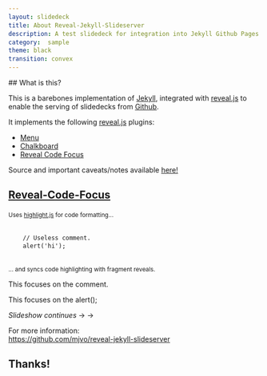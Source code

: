 ```yaml
---
layout: slidedeck
title: About Reveal-Jekyll-Slideserver
description: A test slidedeck for integration into Jekyll Github Pages
category:  sample
theme: black
transition: convex
---
```


<section data-markdown>
## What is this?

This is a barebones implementation of [Jekyll](http://jekyllrb.com/), integrated with [reveal.js](https://github.com/hakimel/reveal.js/) to enable the serving of slidedecks from [Github](https://github.com).

It implements the following [reveal.js](https://github.com/hakimel/reveal.js/) plugins:
* [Menu](https://github.com/denehyg/reveal.js-menu)
* [Chalkboard](https://github.com/rajgoel/reveal.js-plugins/tree/master/chalkboard)
* [Reveal Code Focus](https://github.com/demoneaux/reveal-code-focus)

Source and important caveats/notes available [here!](https://github.com/mjvo/reveal-jekyll-slideserver)
</section>

<section data-markdown>
    <script type="text/template">
## Reveal.js
Leverages the power and usability of the [reveal.js](https://github.com/hakimel/reveal.js/) HTML presentation framework:
* HTML and Markdown-based slide creation
* 11 Core Themes (and theme-able!) with 6 slide transitions
* Horizontal and Vertical slide navigation
* Fullscreen presentation mode (Press "f" to toggle)
* and [more](http://lab.hakim.se/reveal-js)...
</script>
</section>

<section>

  <section data-markdown>
    <script type="text/template">
    ## Example Slides
    <br />
    navigate down to view  
    &#x2193;  
    <br />
    or navigate right to skip to information about plugins &#x2192;  
    </script>
  </section>

  <section data-markdown>
    <script type="text/template">
    ### lists
    <br />
    * Unordered
    * Another Item
-----
    1. Ordered
    2. Item 2
    </script>
  </section>

  <section data-markdown>
    <script type="text/template">
    ### images
    ![Arduino](images/arduino.jpg) <!-- .element: style="width:60%" -->
    </script>
  </section>

  <section data-markdown>
      <script type="text/template">
      ### Quotes
      <!--linebreaks by double-space and RETURN -->
      > "This is a quote"  
      > &#8212; by <cite>someone</cite>  

      </script>
  </section>

  <section>
    <h3>Code</h3>
    <pre><code>
      var x;
      x = x++;
      console.log(x);
    </code></pre>
    </section>

    <section data-background="http://i.imgur.com/ggH06.gif" data-background-size="100%">
    <h2>Gif Backgrounds</h2>
    <h3>Wheeee!!!!</h3>
    </section>

</section>

<section>

  <section data-markdown>
    <script type="text/template">
    ## plugins  
    <br />
    navigate down  
    &#x2193;
    </script>
  </section>

  <section data-markdown>
  <script type="text/template">
  ### [Menu](https://github.com/denehyg/reveal.js-menu)
  <br />
  Press "m" or click the <i class="fa fa-bars"></i> button (lower-left) to access  
  <br />
  &#x2713; Slide navigation  
  &#x2713; Dynamic theme switching
  </script>
  </section>  

  <section data-markdown>
  <script type="text/template">
  ### [Chalkboard](https://github.com/rajgoel/reveal.js-plugins/tree/master/chalkboard)
  <br />
  * Annotate current slide while presenting (toggle with "a")
  * Access and a freeform chalkboard (toggle with "c")
  * Also accessible by buttons in the lower left ( <i class="fa fa-pencil-square-o"></i> and <i class="fa fa-pencil"></i> )
  * Press "DEL" to clear
  </script>
  </section>

  <section>
    <h2><a href="https://github.com/demoneaux/reveal-code-focus">Reveal-Code-Focus</a></h2>
    <p><small>Uses <a href="https://highlightjs.org/">highlight.js</a> for code formatting...</small></p>
    <pre><code>
    // Useless comment.
    alert('hi');
    </code></pre>
    <p><small>... and syncs code highlighting with fragment reveals.</small></p>
    <p class="fragment" data-code-focus="2">This focuses on the comment.</p>
    <p class="fragment" data-code-focus="3">This focuses on the alert();</p>
    <p class="fragment"><em>Slideshow continues</em> &#x2192; &#x2192;</p>
  </section>

</section>

<section>
  <p>For more information:<br /><a href="https://github.com/mjvo/reveal-jekyll-slideserver" target="_blank">https://github.com/mjvo/reveal-jekyll-slideserver</a></p>
</section>

<section>
  <h1>Thanks!</h1>
</section>
